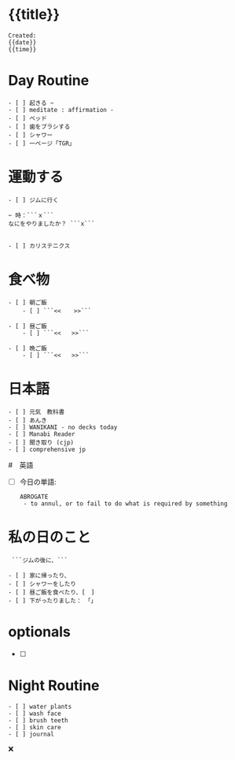 # {{title}}
	Created: 
	{{date}} 
	{{time}}


      
# Day Routine

	- [ ] 起きる ~
	- [ ] meditate : affirmation -
	- [ ] ベッド
	- [ ] 歯をブラシする
	- [ ] シャワー
	- [ ] 一ページ「TGR」

# 運動する

	- [ ] ジムに行く 

	~ 時：```ｘ``` 
	なにをやりましたか？ ```x```


	- [ ] カリステニクス

# 食べ物

	- [ ] 朝ご飯
		- [ ] ```<<　  >>```

	- [ ] 昼ご飯
		- [ ] ```<<   >>```

	- [ ] 晩ご飯
		- [ ] ```<<   >>```

# 日本語

	- [ ] 元気　教科書
	- [ ] あんき
	- [ ] WANIKANI - no decks today
	- [ ] Manabi Reader
	- [ ] 聞き取り (cjp)
	- [ ] comprehensive jp


#　英語
- [ ] 今日の単語:

	 ``` 
	 ABROGATE
	  - to annul, or to fail to do what is required by something 
	```



# 私の日のこと
	 ```ジムの後に、```

	- [ ] 家に帰ったり、
	- [ ] シャワーをしたり
	- [ ] 昼ご飯を食べたり、[　]
	- [ ] 下がったりました：　「」

# optionals
- [ ] 
 

# Night Routine
	- [ ] water plants 
	- [ ] wash face
	- [ ] brush teeth
	- [ ] skin care
	- [ ] journal


❌
